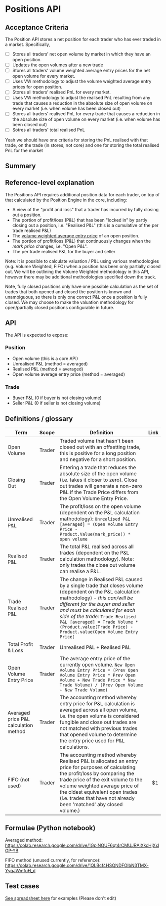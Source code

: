 # Positions API

## Acceptance Criteria

The Position API stores a net position for each trader who has ever traded in a market. Specifically, 

- [ ] Stores all traders’ net open volume by market in which they have an open position.
- [ ] Updates the open volumes after a new trade
- [ ] Stores all traders’ volume weighted average entry prices for the net open volume for every market.
- [ ] Uses VW methodology to adjust the volume weighted average entry prices for open position.
- [ ] Stores all traders’ realised PnL for every market.
- [ ] Uses VW methodology to adjust the realised PnL resulting from any trade that causes a reduction in the absolute size of open volume on every market (i.e. when volume has been closed out)
- [ ] Stores all traders’ realised PnL for every trade that causes a reduction in the absolute size of open volume on every market (i.e. when volume has been closed out) 
- [ ] Sotres all traders' total realised PnL

Yeah we should have one criteria for storing the PnL realised with that trade, on the trade (in stores, not core) and one for storing the total realised PnL for the market

## Summary

## Reference-level explanation

The Positions API requires additional position data for each trader, on top of that calculated by the Position Engine in the core, including:

* A view of the "profit and loss" that a trader has incurred by fully closing out a position.
* The portion of profit/loss (P&L) that has been "locked in" by partly closing out a position, i.e. "Realised P&L" (this is a cumulative of the per trade realised P&L)
* The [volume weighted average entry price](https://gitlab.com/vega-protocol/product/wikis/Trading-and-Protocol-Glossary#average-entry-price) of an open position.
* The portion of profit/loss (P&L) that continuously changes when the _mark price_ changes, i.e. "Open P&L".
* The per trade realised P&L for the buyer and seller 

Note: it is possible to calculate valuation / P&L using various methodologies (e.g. Volume Weighted, FIFO) when a position has been only partially closed out. We will be outlining the Volume Weighted methodology in this API, however there may be additional methodologies specified down the track.

Note, fully closed positions only have one possible calculation as the set of trades that both opened and closed the position is known and unambiguous, so there is only one correct P&L once a position is fully closed. We may choose to make the valuation methodology for open/partially closed positions configurable in future.


## API 

The API is expected to expose:

### Position

* Open volume (this is a core API)
* Unrealised P&L (method = averaged)
* Realised P&L (method = averaged)
* Open volume average entry price (method = averaged)

### Trade

* Buyer P&L (0 if buyer is not closing volume)
* Seller P&L (0 if seller is not closing volume)


## Definitions / glossary

| Term        | Scope        | Definition           | Link  |
| ------------- |:-------------:|-------------| -----:|
| Open Volume     | Trader | Traded volume that hasn't been closed out with an offsetting trade, this is positive for a long position and negative for a short position. |  |
| Closing Out     | Trader | Entering a trade that reduces the absolute size of the open volume (i.e. takes it closer to zero). Close out trades will generate a non-zero P&L if the Trade Price differs from the Open Volume Entry Price. | |
| Unrealised P&L      | Trader | The profit/loss on the open volume (dependent on the P&L calculation mathodology): `Unrealised P&L [averaged] = (Open Volume Entry Price - Product.Value(mark_price)) *  open volume` |    |
| Realised P&L | Trader | The total P&L realised across all trades (dependent on the P&L calculation mathodology). Note: only trades the close out volume can realise a P&L.  |    |
| Trade Realised P&L | Trader | The change in Realised P&L caused by a single trade that closes volume (dependent on the P&L calculation mathodology) - *this can/will be different for the buyer and seller and must be calculated for each side of the trade*: `Trade Realised P&L [averaged] = Trade Volume * (Product.value(Trade Price) - Product.value(Open Volume Entry Price)`    |     |
| Total Profit & Loss | Trader | Unrealised P&L + Realised P&L      |     |
| Open Volume Entry Price | Trader | The average entry price of the currently open volume. `New Open Volume Entry Price = (Prev Open Volume Entry Price * Prev Open Volume + New Trade Price * New Trade Volume) / (Prev Open Volume + New Trade Volume)` |     |
| Averaged price P&L calculation method | Trader | The accounting method whereby entry price for P&L calculation is averaged across all open volume, i.e. the open volume is considered fungible and close out trades are not matched with previous trades that opened volume to determine the entry price used for P&L calculations. |     |
| FIFO (not used) | Trader | The accounting method whereby Realised P&L is allocated an entry price for purposes of calculating the profit/loss by comparing the trade price of the exit volume to the volume weighted average price of the oldest equivalent open trades (i.e. trades that have not already been 'matched' aby closed volume.)  |    $1 |


## Formulae (Python notebook)

Averaged method: https://colab.research.google.com/drive/1GpiNQUF6qt4rCMUJRAiXkcHjXxlGP-YB

FIFO method (unused currently, for reference): https://colab.research.google.com/drive/1QLBcf4HSQNDFOIbN3TMX-YyqJWmfuH_d

## Test cases

[See spreadsheet here](https://docs.google.com/spreadsheets/d/1XJESwh5cypALqlYludWobAOEH1Pz-1xS/edit#gid=1136043307) for examples (Please don't edit)



